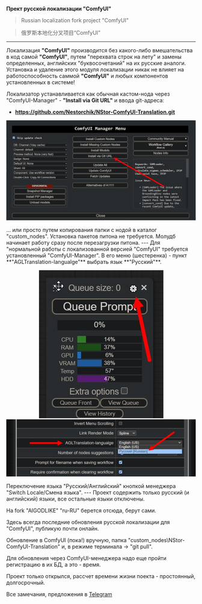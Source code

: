 **Прект русской локализации "ComfyUI"**

> Russian localization fork project "ComfyUI"

> 俄罗斯本地化分叉项目“ComfyUI”

---
Локализация **"ComfyUI"** производится без какого-либо вмешательства в код самой **"ComfyUI"**, путем "перехвата строк на лету" и замены определенных, английских "буквосочетаний" на их русские аналоги.
Установка и удаление этого модуля локализации никак не влияет на работоспособность саммой **"ComfyUI"** и любых компонентов установленных в системе!

Локализатор устанавливается как обычная кастом-нода через "ComfyUI-Manager" - **"Install via Git URL"** и ввода git-адреса:

- **https://github.com/Nestorchik/NStor-ComfyUI-Translation.git**
<p align="center">
  <img src="img/3.jpg">
</p>
... или просто путем копирования папки с нодой в каталог "custom_nodes". Установка пакетов питона не требуется. Молудб начинает работу сразу после перезагрузки питона.
---
Для "нормальной работы с локализованной версией "ComfyUI" требуется установленный "ComfyUI-Manager". В его меню (шестеренка) - пункт **"AGLTranslation-langualge"** выбрать язык **"Русский"**.
<p align="center">
  <img src="img/1.jpg">
</br>
  <img src="img/2.jpg">
</p>
Переключение языка "Русский/Английский" кнопкой менеджера "Switch Locale/Смена языка".
---
Проект содержить только русский (и английский) языки, все остальные языки отключены.

На fork "AIGODLIKE" "ru-RU" берется отсюда, берут сами.

Здесь всегда последние обновления русской локализации для "ComfyUI", публикую почти онлайн.

Обновление в ComfyUI (пока!) вручную, папка "custom_nodes\NStor-ComfyUI-Translation\" и, в режиме терминала -> "git pull".

Для обновления через ComfyUI-менеджера надо еще пройти регистрацию в их БД, а это - время.

Проект только открылся, рассчет времени жизни поекта - простоянный, долгосрочный.

Все замечания, предложения в [Telegram](https://t.me/stable_cascade_rus/1282)
